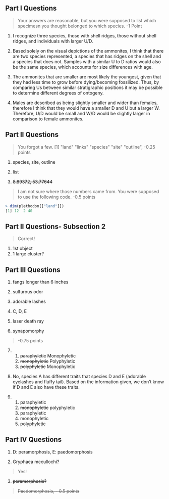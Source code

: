 ## Part I Questions

> Your answers are reasonable, but you were supposed to list which specimesn you thought belonged to which species. -1 Point

1) I recognize three species, those with shell ridges, those without shell ridges, and individuals with larger U/D.

2) Based solely on the visual depictions of the ammonites, I think that there are two species represented, a species that has ridges on the shell and a species that does not.  Samples with a similar U to D ratios would also be the same species, which accounts for size differences with age. 

3) The ammonites that are smaller are most likely the youngest, given that they had less time to grow before dying/becoming fossilized.  Thus, by comparing Us between similar stratigraphic positions it may be possible to determine different degrees of ontogeny.

4) Males are described as being slightly smaller and wider than females, therefore I think that they would have a smaller D and U but a larger W.  Therefore, U/D would be small and W/D would be slightly larger in comparison to female ammonites. 

## Part II Questions

> You forgot a few. [1] "land"    "links"   "species" "site"    "outline", -0.25 points

1) species, site, outline


2) list


3) <strike>8.89372, 53.77644</strike>

> I am not sure where those numbers came from. You were supposed to use the following code. -0.5 points

````R
> dim(plethodon[["land"]])
[1] 12  2 40
````

## Part II Questions- Subsection 2

> Correct!

1) 1st object
2) 1 large cluster?

## Part III Questions

1)	fangs longer than 6 inches

2)	sulfurous odor 

3)	adorable lashes

4)	C, D, E

5)	laser death ray 

6)	synapomorphy


> -0.75 points

7)	
	1. <strike>paraphyletic</strike> Monophyletic
	2. <strike>monophyletic</strike> Polyphyletic
	3. <strike>polyphyletic</strike> Monophyletic
	
8)	No, species A has different traits that species D and E (adorable eyelashes and fluffy tail).  Based on the information given, we don’t know if D and E also have these traits.

9) 	
	1. paraphyletic 
 	2. <strike>monophyletic</strike> polyphyletic
 	3. paraphyletic 
 	4. monophyletic 
 	5. polyphyletic 

## Part IV Questions

1) D: peramorphosis, E: paedomorphosis

2) Gryphaea mccullochi?
> Yes!

3) <strike> peramorphosis?

> Paedomorphosis, - 0.5 points
